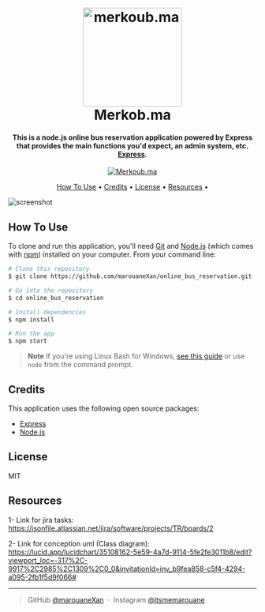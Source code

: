<h1 align="center">
  <br>
  <a href="https://user-images.githubusercontent.com/93975817/196152329-958567e1-7a5d-4fb4-b5d3-e65e88146b3a.png">
  <img src="https://user-images.githubusercontent.com/93975817/196152329-958567e1-7a5d-4fb4-b5d3-e65e88146b3a.png" alt="merkoub.ma" width="200">
  </a>
  <br>
  Merkob.ma
  <br>
</h1>

<h4 align="center">This is a node.js online bus reservation application powered by Express that provides the main functions you'd expect, an admin system, etc. <a href="https://expressjs.com/fr/" target="_blank">Express</a>.</h4>

<p align="center">
  <a href="https://github.com/marouaneXan/online_bus_reservation/blob/main/Api/package.json">
    <img src="https://badge.fury.io/js/electron-markdownify.svg"
         alt="Merkoub.ma">
  </a>
</p>

<p align="center">
  <a href="#how-to-use">How To Use</a> •
  <a href="#credits">Credits</a> •
  <a href="#license">License</a> •
  <a href="#resources">Resources</a> •
</p>

![screenshot](https://raw.githubusercontent.com/amitmerchant1990/electron-markdownify/master/app/img/markdownify.gif)

## How To Use

To clone and run this application, you'll need [Git](https://git-scm.com) and [Node.js](https://nodejs.org/en/download/) (which comes with [npm](http://npmjs.com)) installed on your computer. From your command line:

```bash
# Clone this repository
$ git clone https://github.com/marouaneXan/online_bus_reservation.git

# Go into the repository
$ cd online_bus_reservation

# Install dependencies
$ npm install

# Run the app
$ npm start
```

> **Note**
> If you're using Linux Bash for Windows, [see this guide](https://nodejs.org/en/download/package-manager/) or use `node` from the command prompt.

## Credits

This application uses the following open source packages:

- [Express](http://express.com/)
- [Node.js](https://nodejs.org/)

## License

MIT

## Resources

1- Link for jira tasks: https://jsonfile.atlassian.net/jira/software/projects/TR/boards/2

2- Link for conception uml (Class diagram): https://lucid.app/lucidchart/35108162-5e59-4a7d-9114-5fe2fe3011b8/edit?viewport_loc=-317%2C-9917%2C2985%2C1309%2C0_0&invitationId=inv_b9fea858-c5f4-4294-a095-2fb1f5d9f066#

---

> GitHub [@marouaneXan](https://github.com/marouaneXan) &nbsp;&middot;&nbsp;
> Instagram [@itsmemarouane](https://www.instagram.com/itsmemarouane)
